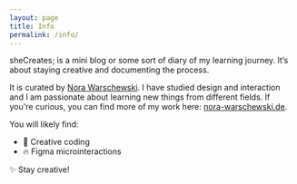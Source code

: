 ```yaml
---
layout: page
title: Info
permalink: /info/
---
```


sheCreates; is a mini blog or some sort of diary of my learning journey. It’s about staying creative and documenting the process.

It is curated by [Nora Warschewski](https://github.com/norawarschewski). I have studied design and interaction and I am passionate about learning new things from different fields. If you're curious, you can find more of my work here: [nora-warschewski.de](https://nora-warschewski.de).

You will likely find: 
- 🤖 Creative coding 
- 🔥 Figma microinteractions

✨ Stay creative!
